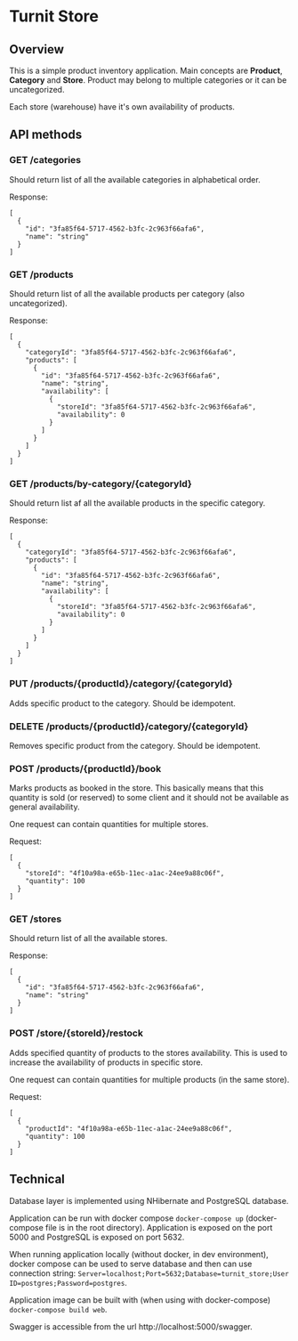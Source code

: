# Turnit Store

## Overview
This is a simple product inventory application. Main concepts are **Product**, **Category** and **Store**.
Product may belong to multiple categories or it can be uncategorized. 

Each store (warehouse) have it's own availability of products.

## API methods

### GET /categories
Should return list of all the available categories in alphabetical order.

Response:
```
[
  {
    "id": "3fa85f64-5717-4562-b3fc-2c963f66afa6",
    "name": "string"
  }
]
```

### GET /products
Should return list of all the available products per category (also uncategorized).

Response:
```
[
  {
    "categoryId": "3fa85f64-5717-4562-b3fc-2c963f66afa6",
    "products": [
      {
        "id": "3fa85f64-5717-4562-b3fc-2c963f66afa6",
        "name": "string",
        "availability": [
          {
            "storeId": "3fa85f64-5717-4562-b3fc-2c963f66afa6",
            "availability": 0
          }
        ]
      }
    ]
  }
]
```

### GET /products/by-category/{categoryId}
Should return list af all the available products in the specific category.

Response:
```
[
  {
    "categoryId": "3fa85f64-5717-4562-b3fc-2c963f66afa6",
    "products": [
      {
        "id": "3fa85f64-5717-4562-b3fc-2c963f66afa6",
        "name": "string",
        "availability": [
          {
            "storeId": "3fa85f64-5717-4562-b3fc-2c963f66afa6",
            "availability": 0
          }
        ]
      }
    ]
  }
]
```

### PUT /products/{productId}/category/{categoryId}
Adds specific product to the category. Should be idempotent.

### DELETE /products/{productId}/category/{categoryId}
Removes specific product from the category. Should be idempotent.

### POST /products/{productId}/book
Marks products as booked in the store. This basically means that this quantity is sold (or reserved) to some client
and it should not be available as general availability.  

One request can contain quantities for multiple stores.

Request:
```
[
  {
    "storeId": "4f10a98a-e65b-11ec-a1ac-24ee9a88c06f",
    "quantity": 100
  }
]
```

### GET /stores
Should return list of all the available stores.

Response:
```
[
  {
    "id": "3fa85f64-5717-4562-b3fc-2c963f66afa6",
    "name": "string"
  }
]
```

### POST /store/{storeId}/restock
Adds specified quantity of products to the stores availability.
This is used to increase the availability of products in specific store.

One request can contain quantities for multiple products (in the same store).

Request:
```
[
  {
    "productId": "4f10a98a-e65b-11ec-a1ac-24ee9a88c06f",
    "quantity": 100
  }
]
```

## Technical
Database layer is implemented using NHibernate and PostgreSQL database.

Application can be run with docker compose `docker-compose up` (docker-compose file is in the root directory). Application is exposed on the port 5000 and PostgreSQL is exposed on port 5632.

When running application locally (without docker, in dev environment), 
docker compose can be used to serve database and then can use connection string:
`Server=localhost;Port=5632;Database=turnit_store;User ID=postgres;Password=postgres`.

Application image can be built with (when using with docker-compose) `docker-compose build web`.

Swagger is accessible from the url http://localhost:5000/swagger.
